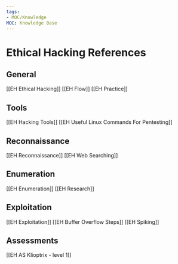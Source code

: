 ```yaml
---
tags:
- MOC/Knowledge
MOC: Knowledge Base
---
```

# Ethical Hacking References
## General
[[EH Ethical Hacking]]
[[EH Flow]]
[[EH Practice]]
## Tools
[[EH Hacking Tools]]
[[EH Useful Linux Commands For Pentesting]]
## Reconnaissance
[[EH Reconnaissance]]
[[EH Web Searching]]
## Enumeration
[[EH Enumeration]]
[[EH Research]]
## Exploitation
[[EH Exploitation]]
[[EH Buffer Overflow Steps]]
[[EH Spiking]]
## Assessments
[[EH AS Klioptrix - level 1]]
